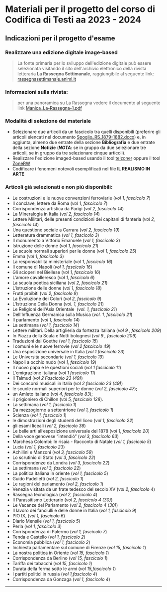 # Materiali per il progetto del corso di Codifica di Testi aa 2023 - 2024
## Indicazioni per il progetto d'esame
### Realizzare una edizione digitale image-based

> La fonte primaria per lo sviluppo dell'edizione digitale può essere selezionata 
visitando il sito dell'archivio elettronico della rivista letteraria **La Rassegna Settimanale**, raggiungibile al seguente link: [rassegnasettimanale.animi.it](https://rassegnasettimanale.animi.it/)

### Informazioni sulla rivista:
> per una panoramica su La Rassegna vedere il documento al seguente link [Manica_La-Rassegna-1.pdf](https://rassegnasettimanale.animi.it/wp-content/uploads/2019/03/Manica_La-Rassegna-1.pdf)

### Modalità di selezione del materiale
- Selezionare due articoli da un fascicolo tra quelli disponibili (preferire gli articoli elencati nel documento [Spoglio_RS_1879-1882.docx](./Spoglio_RS_1879-1882.docx)) e, in aggiunta, almeno due entrate della sezione **Bibliografia** e due entrate della sezione **Notizie** (**_NOTA_**: se in gruppo da due selezionare tre articoli, se in gruppo da tre selezionare cinque articoli).
- Realizzare l'edizione imaged-based usando il tool [teizoner](http://teicat.huma-num.fr/zoner.php) oppure il tool [ZoneRW](https://zenodo.org/records/10409116)
- Codificare i fenomeni notevoli esemplificati nel file **IL REALISMO IN ARTE** 

### Articoli già selezionati e non più disponibili:
- Le costruzioni e le nuove convenzioni ferroviarie (*vol 1, fascicolo 7*) 
- Il conclave, lettere da Roma (*vol 1, fascicolo 7*) 
- Corrispondenza artistica da Parigi (*vol 2, fascicolo 14*)
- La Mineralogia in Italia (*vol 2, fascicolo 14*)
- Lettere Militari, delle presenti condizioni dei capitani di fanteria (*vol 2, fascicolo 14*)
- Una questione sociale a Carrara (*vol 2, fascicolo 19*)
- Letteratura drammatica (*vol 1, fascicolo 3*)
- Il monumento a Vittorio Emanuele (*vol 1, fascicolo 3*)
- Istruzione delle donne (*vol 1, fascicolo 21*)
- Le scuole normali superiori per le donne (*vol 1, fascicolo 25*)
- Emma (*vol 1, fascicolo 3*)
- La responsabilità ministeriale (*vol 1, fascicolo 16*)
- Il comune di Napoli (*vol 1, fascicolo 16*)
- Gli scioperi nel Biellese (*vol 1, fascicolo 16*)
- L'amore cavalleresco (*vol 1, fascicolo 6*)
- La scuola poetica siciliana (*vol 2, fascicolo 21*)
- L'istruzione delle donne (*vol 1, fascicolo 18*)
- Frutti proibiti (*vol 2, fascicolo 9*)
- La Evoluzione dei Colori (*vol 2, fascicolo 9*)
- L'Istruzione Della Donna (*vol. 1, fascicolo 21*)
- Le Religioni dell'Asia Orientale  (*vol. 1, fascicolo 21*)
- Dell'Influenza Germanica sulla Musica  (*vol. 1, fascicolo 21*)
- Il parlamento (*vol 1, fascicolo 14*)
- La settimana (*vol 1, fascicolo 14*)
- Lettere militari. Della artiglieria da fortezza italiana (*vol 9 , fascicolo 209*)
- In Piazza della Scala e Notti bolognesi (*vol 9 , fascicolo 209*)
- Traduzioni dal Goethe (*vol 1, fascicolo 15*)
- I comuni e le nuove ferrovie (*vol 2 fascicolo 49*) 
- Una esposizione universale in Italia (*vol 1 fascicolo 23*)
- Le Università secondarie (*vol 1, fascicolo 19*)
- Napoli a occhio nudo (*vol 1, fascicolo 19*)
- Il nuovo papa e le questioni sociali (*vol 1 fascicolo 11*)
- L'emigrazione Italiana (*vol 1 fascicolo 11*)
- Il Talmud (*vol 2 Fascicolo 23 (49)*)
- Dei concorsi musicali in Italia (*vol 2 fascicolo 23 (49)*)
- le scuole normali superiori per le donne (*vol 2, fascicolo 47*);
- un Amleto italiano (*vol 4, fascicolo 83*);
- il prigioniero di Chillon (*vol 5, fascicolo 128*).
- La settimana (*vol 1, fascicolo 1*)
- Da mezzogiorno a settentrione (*vol 1, fascicolo 1*)
- Scienza (*vol 1, fascicolo 1*)
- le dimostrazioni degli studenti del liceo (*vol 1, fascicolo 22*)
- ​gli esami liceali (*vol 2, fascicolo 36*)
- Le belle arti all’esposizione universale del 1878 (*vol 1, fascicolo 20*)
- Della voce genovese “intendiò” (*vol 3, fascicolo 63*)
- Marchesa Colombi: In risaia - Racconto di Natale (*vol 1, fascicolo 5*)
- Lucia (*vol 1, fascicolo 23*)
- Achillini e Manzoni (*vol 3, fascicolo 59*)
- Lo scrutinio di Stato (*vol 3, fascicolo 22*)
- Corrispondenze da Londra (*vol 3, fascicolo 22*)
- La settimana (*vol 3, fascicolo 22*)
- La politica italiana in oriente (*vol 1, fascicolo 5*)
- Guido Padelletti (*vol 2, fascicolo 1*)
- Le ragioni del parlamento (*vol 2, fascicolo 1*)
- Venezia visitata da un frate tedesco del secolo XV (*vol 2, fascicolo 4*)
- Rassegna tecnologica (*vol 2, fascicolo 4*)
- Il Parassitismo Letterario (*vol 2, fascicolo 4 (30)*)
- Le Vacanze del Parlamento (*vol 2, fascicolo 4 (30)*)
- Il lavoro dei fanciulli e delle donne in Italia (*vol 1, fascicolo 9*)
- PIO IX, (*vol 1, fascicolo 6*)
- Diario Mensile (*vol 1, fascicolo 5*)
- Perla (*vol 1, fascicolo 3*)
- Corrispondenza di Palermo (*vol 1, fascicolo 7*)
- Tenda e Castello (*vol 1, fascicolo 2*)
- Economia pubblica (*vol 1, fascicolo 2*)
- Inchiesta parlamentare sul comune di Firenze (*vol 15, fascicolo 1*)
- La nostra politica in Oriente (*vol 15, fascicolo 1*)
- Corrispondenza da Berlino (*vol 15, fascicolo 1*)
- Tariffa dei tabacchi (*vol 15, fascicolo 1*)
- Durata della ferma sotto le armi (*vol 15,fascicolo 1*)
- I partiti politici in russia (*vol 1,fascicolo 4*)
- Corrispondenza da Gonzaga (*vol 1, fascicolo 4*)

______________
